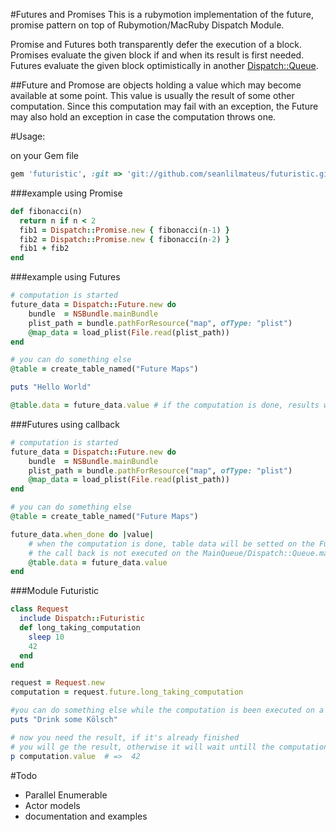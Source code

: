 #Futures and Promises
This is a rubymotion implementation of the future, promise pattern on top of Rubymotion/MacRuby Dispatch Module.

Promise and Futures both transparently defer the execution of a block. Promises evaluate the given block if and when its result is first needed. Futures evaluate the given block optimistically in another [Dispatch::Queue](https://github.com/MacRuby/MacRuby/wiki/Dispatch-Module).



##Future and Promose
are objects holding a value which may become available at some point. This value is usually the result of some other computation. Since this computation may fail with an exception, the Future may also hold an exception in case the computation throws one.

#Usage:

on your Gem file

```ruby
gem 'futuristic', :git => 'git://github.com/seanlilmateus/futuristic.git'

```
###example using Promise
```ruby
def fibonacci(n)
  return n if n < 2
  fib1 = Dispatch::Promise.new { fibonacci(n-1) }
  fib2 = Dispatch::Promise.new { fibonacci(n-2) }
  fib1 + fib2
end
```

###example using Futures

```ruby
# computation is started
future_data = Dispatch::Future.new do
	bundle	= NSBundle.mainBundle
	plist_path = bundle.pathForResource("map", ofType: "plist")
	@map_data = load_plist(File.read(plist_path))
end

# you can do something else
@table = create_table_named("Future Maps")

puts "Hello World"

@table.data = future_data.value # if the computation is done, results with be immediatelly returned, if not done yet it will wait.
```

###Futures using callback
```ruby
# computation is started
future_data = Dispatch::Future.new do
	bundle	= NSBundle.mainBundle
	plist_path = bundle.pathForResource("map", ofType: "plist")
	@map_data = load_plist(File.read(plist_path))
end

# you can do something else
@table = create_table_named("Future Maps")

future_data.when_done do |value|
	# when the computation is done, table data will be setted on the Future Queue
	# the call back is not executed on the MainQueue/Dispatch::Queue.main
	@table.data = future_data.value
end
```

###Module Futuristic
```ruby
class Request
  include Dispatch::Futuristic
  def long_taking_computation
  	sleep 10
  	42
  end
end

request = Request.new
computation = request.future.long_taking_computation

#you can do something else while the computation is been executed on a background queue
puts "Drink some Kölsch"

# now you need the result, if it's already finished
# you will ge the result, otherwise it will wait untill the computation finish
p computation.value  # =>  42
```

#Todo
- Parallel Enumerable 
- Actor models
- documentation and examples